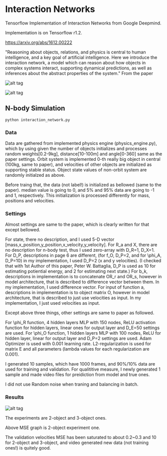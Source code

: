 Interaction Networks
====================

Tensorflow Implementation of Interaction Networks from Google Deepmind.

Implementation is on Tensorflow r1.2.

https://arxiv.org/abs/1612.00222

"Reasoning about objects, relations, and physics is central to human intelligence, and
a key goal of artificial intelligence. Here we introduce the interaction network, a
model which can reason about how objects in complex systems interact, supporting
dynamical predictions, as well as inferences about the abstract properties of the
system."
From the paper

![alt tag](https://github.com/jaesik817/Interaction-networks_tensorflow/blob/master/figures/interaction_net.PNG)

![alt tag](https://github.com/jaesik817/Interaction-networks_tensorflow/blob/master/figures/interaction_net_2.PNG)

N-body Simulation
--------------------

`
python interaction_network.py
`

### Data
Data are gathered from implemented physics engine (physics_engine.py), which by using given the number of objects initializes and processes random weights[0.2-9kg], distance[10-100m] and angle[0-360] same as the paper settings.
Orbit system is implemented 0-th really big object in central (100kg, same to paper), and velocities of other objects are initialized as supporting stable status.
Object state values of non-orbit system are randomly initialzed as above.

Before traing that, the data (not label!) is initialized as bellowed (same to the paper).
median value is going to 0, and 5% and 95% data are going to -1 and 1, respectively.
This initialization is processed differently for mass, positions and velocities.

### Settings
Almost settings are same to the paper, which is clearly written for that except bellowed. 

For state, there no description, and I used 5-D vector [mass,x_position,y_position,x_velocity,y_velocity].
For R_a and X, there are no description for n-body test, thus I used zero-array with D_R=1, D_X=1.
For D_P, descriptions in page 6 are different, (for f_O, D_P=2, and for \phi_A, D_P=10) in my implementation, I used D_P=2 (x and y velocities).
(I checked that with 1st Author of this paper, Peter W. Battaglia, D_P is used as 10 for estimating potiential energy, and 2 for estimating next state.)
For b_k, descriptions in implementation is to concatenate OR_r and OR_s, however in model architecture, that is described to difference vector between them. In my implementation, I used difference vector.
For input of function a, descriptions in implementation is to object matrix O, however in model architecture, that is described to just use velocities as input. In my implementation, I just used velocities as input.

Except above three things, other settings are same to paper as followed.

For \phi_R function, 4 hidden layers MLP with 150 nodes, ReLU activation function for hidden layers, linear ones for output layer and D_E=50 settings are used.
For \phi_O function, 1 hidden layers MLP with 100 nodes, ReLU for hidden layer, linear for output layer and D_P=2 settings are used.
Adam Optimizer is used with 0.001 learning rate.
L2-regularization is used for matrix E and all parameters (lambda values for each regularization are 0.001).

I generated 10 samples, which have 1000 frames, and 90%/10% data are used for training and validation. For qualititive measure, I newly generated 1 sample and made video files for preidiction from model and true ones.

I did not use Random noise when traning and balancing in batch.

### Results

![alt tag](https://github.com/jaesik817/Interaction-networks_tensorflow/blob/master/figures/gravity_object_2.PNG)

The experiments are 2-object and 3-object ones.

Above MSE graph is 2-object experiment one.

The validation velocities MSE has been saturated to about 0.2~0.3 and 10 for 2-object and 3-object, and video generated new data (not training ones!) is quitely good.
